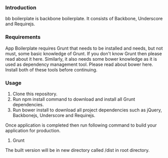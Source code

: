 <h3>Introduction</h3>
bb boilerplate is backbone boilerplate. It consists of Backbone, Underscore and Requirejs.

<h3>Requirements</h3>

App Boilerplate requires Grunt that needs to be installed and needs, but not must, some basic knowledge of Grunt. If you don't know Grunt then please read about it here. Similarly, it also needs some bower knowledge as it is used as dependency management tool. Please read about bower here. Install both of these tools before continuing.

<h3>Usage</h3>

1. Clone this repository.
2. Run npm install command to download and install all Grunt dependencies.
3. Run bower install to download all project dependencies such as jQuery, Backbonejs, Underscore and Requirejs.

Once application is completed then run following command to build your application for production. 
1. Grunt

The built version will be in new directory called /dist in root directory.
